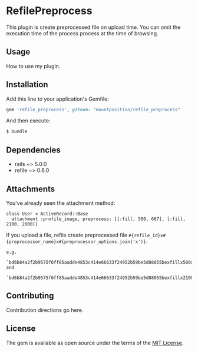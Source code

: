 # RefilePreprocess

This plugin is create preprocessed file on upload time.
You can omit the execution time of the process process at the time of browsing.

## Usage
How to use my plugin.

## Installation
Add this line to your application's Gemfile:

```ruby
gem 'refile_preprocess', github: "mountposition/refile_preprocess"
```

And then execute:
```bash
$ bundle
```

## Dependencies

- rails ~> 5.0.0
- refile ~> 0.6.0

## Attachments

You've already seen the attachment method:

```
class User < ActiveRecord::Base
  attachment :profile_image, preprocess: [[:fill, 500, 667], [:fill, 2100, 2800]]
```

If you upload a file, refile create preprocessed file `#{refile_id}x#{preprocessor_name}x#{preprocessor_options.join('x')}`.

    e.g.
      `bd6b84a2f2b9575f6ff85aadde4853c414e66633f24952b59be5d88055bexfillx500x667` and
      `bd6b84a2f2b9575f6ff85aadde4853c414e66633f24952b59be5d88055bexfillx2100x2800`
 

## Contributing
Contribution directions go here.

## License
The gem is available as open source under the terms of the [MIT License](http://opensource.org/licenses/MIT).
